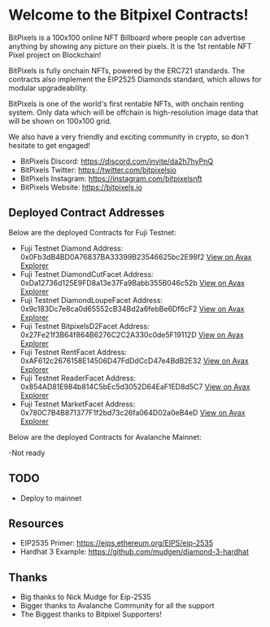 # Welcome to the Bitpixel Contracts!

BitPixels is a 100x100 online NFT Billboard where people can advertise anything by showing any picture on their pixels. It is the 1st rentable NFT Pixel project on Blockchain!

BitPixels is fully onchain NFTs, powered by the ERC721 standards. The contracts also implement the EIP2525 Diamonds standard, which allows for modular upgradeability. 

BitPixels is one of the world's first rentable NFTs, with onchain renting system. Only data which will be offchain is high-resolution image data that will be shown on 100x100 grid. 

We also have a very friendly and exciting community in crypto, so don't hesitate to get engaged!

* BitPixels Discord: https://discord.com/invite/da2h7hyPnQ
* BitPixels Twitter: https://twitter.com/bitpixelsio
* BitPixels Instagram: https://instagram.com/bitpixelsnft
* BitPixels Website: https://bitpixels.io

## Deployed Contract Addresses

Below are the deployed Contracts for Fuji Testnet:

* Fuji Testnet Diamond Address: 0x0Fb3dB4BD0A76837BA33399B23546625bc2E98f2 <a href="https://cchain.explorer.avax-test.network/address/0x0Fb3dB4BD0A76837BA33399B23546625bc2E98f2/contracts">View on Avax Explorer </a>
* Fuji Testnet DiamondCutFacet Address: 0xDa12736d125E9FD8a13e37Fa9Babb355B046c52b <a href="https://cchain.explorer.avax-test.network/address/0xDa12736d125E9FD8a13e37Fa9Babb355B046c52b/contracts">View on Avax Explorer </a>
* Fuji Testnet DiamondLoupeFacet Address: 0x9c183Dc7e8ca0d65552cB34Bd2a6febBe6Df6cF2 <a href="https://cchain.explorer.avax-test.network/address/0x9c183Dc7e8ca0d65552cB34Bd2a6febBe6Df6cF2/contracts">View on Avax Explorer </a>
* Fuji Testnet BitpixelsD2Facet Address: 0x27Fe21f3B64f864B6276C2C2A330c0de5F19112D <a href="https://cchain.explorer.avax-test.network/address/0x27Fe21f3B64f864B6276C2C2A330c0de5F19112D/contracts">View on Avax Explorer </a>
* Fuji Testnet RentFacet Address: 0xAF612c2676158E14506D47FdDdCcD47e4BdB2E32 <a href="https://cchain.explorer.avax-test.network/address/0xAF612c2676158E14506D47FdDdCcD47e4BdB2E32/contracts">View on Avax Explorer </a>
* Fuji Testnet ReaderFacet Address: 0x854AD81E984b814C5bEc5d3052D64EaF1ED8d5C7 <a href="https://cchain.explorer.avax-test.network/address/0x854AD81E984b814C5bEc5d3052D64EaF1ED8d5C7/contracts">View on Avax Explorer </a>
* Fuji Testnet MarketFacet Address: 0x780C7B4B871377F1f2bd73c26fa064D02a0eB4eD <a href="https://cchain.explorer.avax-test.network/address/0x780C7B4B871377F1f2bd73c26fa064D02a0eB4eD/contracts">View on Avax Explorer </a>

Below are the deployed Contracts for Avalanche Mainnet:

-Not ready

## TODO
* Deploy to mainnet

## Resources

* EIP2535 Primer: https://eips.ethereum.org/EIPS/eip-2535
* Hardhat 3 Example: https://github.com/mudgen/diamond-3-hardhat

## Thanks

* Big thanks to Nick Mudge for Eip-2535
* Bigger thanks to Avalanche Community for all the support
* The Biggest thanks to Bitpixel Supporters!
